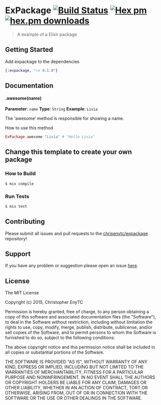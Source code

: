 # ExPackage [![Build Status](https://travis-ci.org/chrisenytc/expackage.svg?branch=master)](https://travis-ci.org/chrisenytc/expackage) [![Hex pm](http://img.shields.io/hexpm/v/expackage.svg?style=flat)](https://hex.pm/packages/expackage) [![hex.pm downloads](https://img.shields.io/hexpm/dt/expackage.svg?style=flat)](https://hex.pm/packages/expackage)

> A example of a Elixir package

## Getting Started

Add expackage to the dependencies

```elixir
{:expackage, "~> 0.1.0"}
```

## Documentation

#### .awesome(name)

**Parameter**: `name`
**Type**: `String`
**Example**: `Livia`

The 'awesome' method is responsible for showing a name.

How to use this method

```elixir
ExPackage.awesome "Livia" # "Hello Livia"
```

## Change this template to create your own package

### How to Build

```bash
$ mix compile
```

### Run Tests

```bash
$ mix test
```

## Contributing

Please submit all issues and pull requests to the [chrisenytc/expackage](https://github.com/chrisenytc/expackage) repository!

## Support
If you have any problem or suggestion please open an issue [here](https://github.com/chrisenytc/expackage/issues).

## License 

The MIT License

Copyright (c) 2015, Christopher EnyTC

Permission is hereby granted, free of charge, to any person
obtaining a copy of this software and associated documentation
files (the "Software"), to deal in the Software without
restriction, including without limitation the rights to use,
copy, modify, merge, publish, distribute, sublicense, and/or sell
copies of the Software, and to permit persons to whom the
Software is furnished to do so, subject to the following
conditions:

The above copyright notice and this permission notice shall be
included in all copies or substantial portions of the Software.

THE SOFTWARE IS PROVIDED "AS IS", WITHOUT WARRANTY OF ANY KIND,
EXPRESS OR IMPLIED, INCLUDING BUT NOT LIMITED TO THE WARRANTIES
OF MERCHANTABILITY, FITNESS FOR A PARTICULAR PURPOSE AND
NONINFRINGEMENT. IN NO EVENT SHALL THE AUTHORS OR COPYRIGHT
HOLDERS BE LIABLE FOR ANY CLAIM, DAMAGES OR OTHER LIABILITY,
WHETHER IN AN ACTION OF CONTRACT, TORT OR OTHERWISE, ARISING
FROM, OUT OF OR IN CONNECTION WITH THE SOFTWARE OR THE USE OR
OTHER DEALINGS IN THE SOFTWARE.

